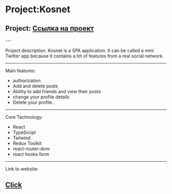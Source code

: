 <h1>Project:Kosnet</h1>
<h2>Project: <a href="https://kosnet-frontend.vercel.app/">Ссылка на проект</a></h1>
---

Project description: Kosnet is a SPA application. It can be called a mini Twitter app because it contains a lot of features from a real social network. 

--- 

Main features: 
- authorization
- Add and delete posts 
- Ability to add friends and view their posts
- change your profile details
- Delete your profile.

---

Core Technology:
- React
- TypeSrcipt
- Tailwind
- Redux Toolkit
- react-router-dom
- react hooks form

---

Link to website: <h2><a href="https://kosnet-frontend.vercel.app/"> Click </a></h2>
